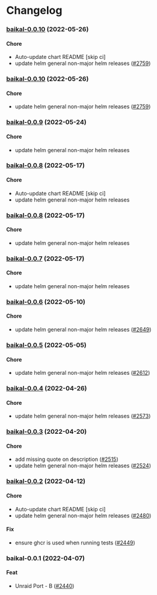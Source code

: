 # Changelog<br>


<a name="baikal-0.0.10"></a>
### [baikal-0.0.10](https://github.com/truecharts/apps/compare/baikal-0.0.9...baikal-0.0.10) (2022-05-26)

#### Chore

* Auto-update chart README [skip ci]
* update helm general non-major helm releases ([#2759](https://github.com/truecharts/apps/issues/2759))



<a name="baikal-0.0.10"></a>
### [baikal-0.0.10](https://github.com/truecharts/apps/compare/baikal-0.0.9...baikal-0.0.10) (2022-05-26)

#### Chore

* update helm general non-major helm releases ([#2759](https://github.com/truecharts/apps/issues/2759))



<a name="baikal-0.0.9"></a>
### [baikal-0.0.9](https://github.com/truecharts/apps/compare/baikal-0.0.8...baikal-0.0.9) (2022-05-24)

#### Chore

* update helm general non-major helm releases



<a name="baikal-0.0.8"></a>
### [baikal-0.0.8](https://github.com/truecharts/apps/compare/baikal-0.0.7...baikal-0.0.8) (2022-05-17)

#### Chore

* Auto-update chart README [skip ci]
* update helm general non-major helm releases



<a name="baikal-0.0.8"></a>
### [baikal-0.0.8](https://github.com/truecharts/apps/compare/baikal-0.0.7...baikal-0.0.8) (2022-05-17)

#### Chore

* update helm general non-major helm releases



<a name="baikal-0.0.7"></a>
### [baikal-0.0.7](https://github.com/truecharts/apps/compare/baikal-0.0.6...baikal-0.0.7) (2022-05-17)

#### Chore

* update helm general non-major helm releases



<a name="baikal-0.0.6"></a>
### [baikal-0.0.6](https://github.com/truecharts/apps/compare/baikal-0.0.5...baikal-0.0.6) (2022-05-10)

#### Chore

* update helm general non-major helm releases ([#2649](https://github.com/truecharts/apps/issues/2649))



<a name="baikal-0.0.5"></a>
### [baikal-0.0.5](https://github.com/truecharts/apps/compare/baikal-0.0.4...baikal-0.0.5) (2022-05-05)

#### Chore

* update helm general non-major helm releases ([#2612](https://github.com/truecharts/apps/issues/2612))



<a name="baikal-0.0.4"></a>
### [baikal-0.0.4](https://github.com/truecharts/apps/compare/baikal-0.0.3...baikal-0.0.4) (2022-04-26)

#### Chore

* update helm general non-major helm releases ([#2573](https://github.com/truecharts/apps/issues/2573))



<a name="baikal-0.0.3"></a>
### [baikal-0.0.3](https://github.com/truecharts/apps/compare/baikal-0.0.2...baikal-0.0.3) (2022-04-20)

#### Chore

* add missing quote on description ([#2515](https://github.com/truecharts/apps/issues/2515))
* update helm general non-major helm releases ([#2524](https://github.com/truecharts/apps/issues/2524))



<a name="baikal-0.0.2"></a>
### [baikal-0.0.2](https://github.com/truecharts/apps/compare/baikal-0.0.1...baikal-0.0.2) (2022-04-12)

#### Chore

* Auto-update chart README [skip ci]
* update helm general non-major helm releases ([#2480](https://github.com/truecharts/apps/issues/2480))

#### Fix

* ensure ghcr is used when running tests ([#2449](https://github.com/truecharts/apps/issues/2449))



<a name="baikal-0.0.1"></a>
### baikal-0.0.1 (2022-04-07)

#### Feat

* Unraid Port - B ([#2440](https://github.com/truecharts/apps/issues/2440))
